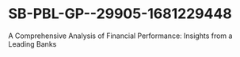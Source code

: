 # SB-PBL-GP--29905-1681229448
A Comprehensive Analysis of Financial Performance: Insights from a Leading Banks
